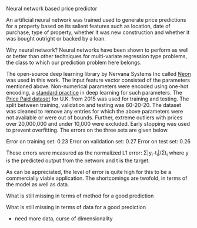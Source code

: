 Neural network based price predictor

An artificial neural network was trained used to generate price predictions for a property based on its salient features such as location, date of purchase, type of property, whether it was new construction and whether it was bought outright or backed by a loan. 

Why neural network? Neural networks have been shown to perform as well or better than other techniques for multi-variate regression type problems, the class to which our prediction problem here belongs. 

The open-source deep learning library by Nervana Systems Inc called <a href=“neon.nervanasys.com/“>Neon</a> was used in this work. The input feature vector consisted of the parameters mentioned above. Non-numerical parameters were encoded using one-hot encoding, a <a href=“http://fastml.com/converting-categorical-data-into-numbers-with-pandas-and-scikit-learn/“>standard practice</a> in deep learning for such parameters. The <a href=“https://data.gov.uk/dataset/land-registry-monthly-price-paid-data”>Price Paid dataset</a> for U.K. from 2015 was used for training and testing. The split between training, validation and testing was 60-20-20. The dataset was cleaned to remove any entries for which the above parameters were not available or were out of bounds. Further, extreme outliers with prices over 20,000,000 and under 10,000 were excluded. Early stopping was used to prevent overfitting. The errors on the three sets are given below.

Error on training set: 0.23
Error on validation set: 0.27
Error on test set: 0.26

These errors were measured as the normalized L1 error: &Sigma;|y<sub>i</sub>-t<sub>i</sub>|/&Sigma;t<sub>i</sub> 
where y is the predicted output from the network and t is the target.

As can be appreciated, the level of error is quite high for this to be a commercially viable application. The shortcomings are twofold, in terms of the model as well as data. 

What is still missing in terms of method for a good prediction

What is still missing in terms of data for a good prediction
- need more data, curse of dimensionality
 